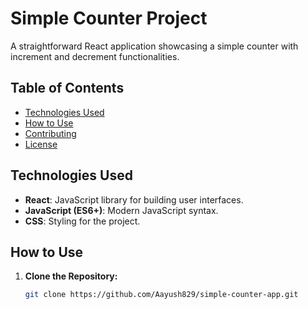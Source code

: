 # Simple Counter Project

A straightforward React application showcasing a simple counter with increment and decrement functionalities.

## Table of Contents
- [Technologies Used](#technologies-used)
- [How to Use](#how-to-use)
- [Contributing](#contributing)
- [License](#license)

## Technologies Used

- **React**: JavaScript library for building user interfaces.
- **JavaScript (ES6+)**: Modern JavaScript syntax.
- **CSS**: Styling for the project.

## How to Use

1. **Clone the Repository:**
   ```bash
   git clone https://github.com/Aayush829/simple-counter-app.git
